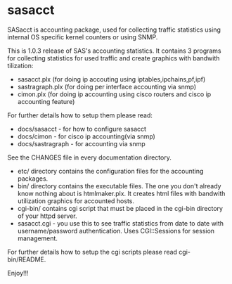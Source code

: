 # sasacct
SASacct is accounting package, used for collecting traffic statistics using internal OS specific kernel counters or using SNMP. 

This is 1.0.3 release of SAS's accounting statistics. It contains 3 programs for collecting statistics for used traffic and create graphics with bandwith tilization:

* sasacct.plx     (for doing ip accouting using iptables,ipchains,pf,ipf)
* sastragraph.plx (for doing per interface accounting via snmp)
* cimon.plx       (for doing ip accounting using cisco routers and cisco ip accounting feature)

For further details how to setup them please read:
               
* docs/sasacct - for how to configure sasacct
* docs/cimon - for cisco ip accounting(via snmp) 
* docs/sastragraph - for accounting via snmp

See the CHANGES file in every documentation
directory.

* etc/ directory contains the configuration files for the accounting packages.
* bin/ directory contains the executable files. The one you don't already know nothing about is htmlmaker.plx.  It creates html files with bandwith utilization 
graphics for accounted hosts.
* cgi-bin/ contains  cgi script that must be placed in the cgi-bin directory
of your httpd server.
* sasacct.cgi   - you use this to see traffic statistics from date to date with username/password authentication. Uses CGI::Sessions for  session management. 
                
For further details how to setup the cgi scripts
please read cgi-bin/README.
                                                                             
Enjoy!!!


